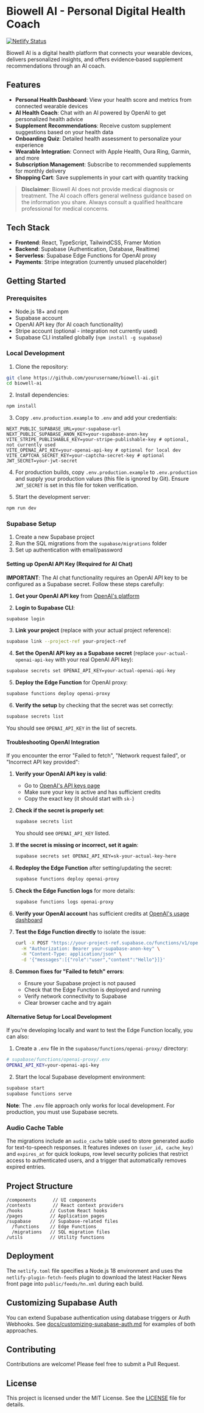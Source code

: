 # Biowell AI - Personal Digital Health Coach

[![Netlify Status](https://api.netlify.com/api/v1/badges/5239b3f1-f78c-4857-ad9d-ad1bb351d322/deploy-status)](https://app.netlify.com/projects/biowellai/deploys)

Biowell AI is a digital health platform that connects your wearable devices, delivers personalized insights, and offers evidence‑based supplement recommendations through an AI coach.

## Features

- **Personal Health Dashboard**: View your health score and metrics from connected wearable devices
- **AI Health Coach**: Chat with an AI powered by OpenAI to get personalized health advice
- **Supplement Recommendations**: Receive custom supplement suggestions based on your health data
- **Onboarding Quiz**: Detailed health assessment to personalize your experience
- **Wearable Integration**: Connect with Apple Health, Oura Ring, Garmin, and more
- **Subscription Management**: Subscribe to recommended supplements for monthly delivery
- **Shopping Cart**: Save supplements in your cart with quantity tracking

> **Disclaimer**: Biowell AI does not provide medical diagnosis or treatment. The AI coach offers general wellness guidance based on the information you share. Always consult a qualified healthcare professional for medical concerns.

## Tech Stack

- **Frontend**: React, TypeScript, TailwindCSS, Framer Motion
- **Backend**: Supabase (Authentication, Database, Realtime)
- **Serverless**: Supabase Edge Functions for OpenAI proxy
- **Payments**: Stripe integration (currently unused placeholder)

## Getting Started

### Prerequisites

- Node.js 18+ and npm
- Supabase account
- OpenAI API key (for AI coach functionality)
- Stripe account (optional - integration not currently used)
- Supabase CLI installed globally (`npm install -g supabase`)

### Local Development

1. Clone the repository:

```bash
git clone https://github.com/yourusername/biowell-ai.git
cd biowell-ai
```

2. Install dependencies:

```bash
npm install
```

3. Copy `.env.production.example` to `.env` and add your credentials:

```
NEXT_PUBLIC_SUPABASE_URL=your-supabase-url
NEXT_PUBLIC_SUPABASE_ANON_KEY=your-supabase-anon-key
VITE_STRIPE_PUBLISHABLE_KEY=your-stripe-publishable-key # optional, not currently used
VITE_OPENAI_API_KEY=your-openai-api-key # optional for local dev
VITE_CAPTCHA_SECRET_KEY=your-captcha-secret-key # optional
JWT_SECRET=your-jwt-secret
```

4. For production builds, copy `.env.production.example` to `.env.production` and supply your production values (this file is ignored by Git). Ensure `JWT_SECRET` is set in this file for token verification.

5. Start the development server:

```bash
npm run dev
```

### Supabase Setup

1. Create a new Supabase project
2. Run the SQL migrations from the `supabase/migrations` folder
3. Set up authentication with email/password

#### Setting up OpenAI API Key (Required for AI Chat)

**IMPORTANT**: The AI chat functionality requires an OpenAI API key to be configured as a Supabase secret. Follow these steps carefully:

1. **Get your OpenAI API key** from [OpenAI's platform](https://platform.openai.com/api-keys)

2. **Login to Supabase CLI**:
```bash
supabase login
```

3. **Link your project** (replace with your actual project reference):
```bash
supabase link --project-ref your-project-ref
```

4. **Set the OpenAI API key as a Supabase secret** (replace `your-actual-openai-api-key` with your real OpenAI API key):
```bash
supabase secrets set OPENAI_API_KEY=your-actual-openai-api-key
```

5. **Deploy the Edge Function** for OpenAI proxy:
```bash
supabase functions deploy openai-proxy
```

6. **Verify the setup** by checking that the secret was set correctly:
```bash
supabase secrets list
```

You should see `OPENAI_API_KEY` in the list of secrets.

#### Troubleshooting OpenAI Integration

If you encounter the error "Failed to fetch", "Network request failed", or "Incorrect API key provided":

1. **Verify your OpenAI API key is valid**:
   - Go to [OpenAI's API keys page](https://platform.openai.com/api-keys)
   - Make sure your key is active and has sufficient credits
   - Copy the exact key (it should start with `sk-`)

2. **Check if the secret is properly set**:
   ```bash
   supabase secrets list
   ```
   You should see `OPENAI_API_KEY` listed.

3. **If the secret is missing or incorrect, set it again**:
   ```bash
   supabase secrets set OPENAI_API_KEY=sk-your-actual-key-here
   ```

4. **Redeploy the Edge Function** after setting/updating the secret:
   ```bash
   supabase functions deploy openai-proxy
   ```

5. **Check the Edge Function logs** for more details:
   ```bash
   supabase functions logs openai-proxy
   ```

6. **Verify your OpenAI account** has sufficient credits at [OpenAI's usage dashboard](https://platform.openai.com/usage)

7. **Test the Edge Function directly** to isolate the issue:
   ```bash
   curl -X POST "https://your-project-ref.supabase.co/functions/v1/openai-proxy" \
     -H "Authorization: Bearer your-supabase-anon-key" \
     -H "Content-Type: application/json" \
     -d '{"messages":[{"role":"user","content":"Hello"}]}'
   ```

8. **Common fixes for "Failed to fetch" errors**:
   - Ensure your Supabase project is not paused
   - Check that the Edge Function is deployed and running
   - Verify network connectivity to Supabase
   - Clear browser cache and try again

#### Alternative Setup for Local Development

If you're developing locally and want to test the Edge Function locally, you can also:

1. Create a `.env` file in the `supabase/functions/openai-proxy/` directory:

```bash
# supabase/functions/openai-proxy/.env
OPENAI_API_KEY=your-openai-api-key
```

2. Start the local Supabase development environment:

```bash
supabase start
supabase functions serve
```

**Note**: The `.env` file approach only works for local development. For production, you must use Supabase secrets.

### Audio Cache Table

The migrations include an `audio_cache` table used to store generated audio for
text-to-speech responses. It features indexes on `(user_id, cache_key)` and
`expires_at` for quick lookups, row level security policies that restrict access
to authenticated users, and a trigger that automatically removes expired
entries.

## Project Structure

```
/components      // UI components 
/contexts        // React context providers
/hooks          // Custom React hooks
/pages          // Application pages
/supabase       // Supabase-related files
  /functions    // Edge Functions 
  /migrations   // SQL migration files
/utils          // Utility functions
```

## Deployment

The `netlify.toml` file specifies a Node.js 18 environment and uses the
`netlify-plugin-fetch-feeds` plugin to download the latest Hacker News front page 
into `public/feeds/hn.xml` during each build.

## Customizing Supabase Auth

You can extend Supabase authentication using database triggers or Auth Webhooks. See [docs/customizing-supabase-auth.md](docs/customizing-supabase-auth.md) for examples of both approaches.

## Contributing

Contributions are welcome! Please feel free to submit a Pull Request.

## License

This project is licensed under the MIT License. See the [LICENSE](LICENSE) file for details.